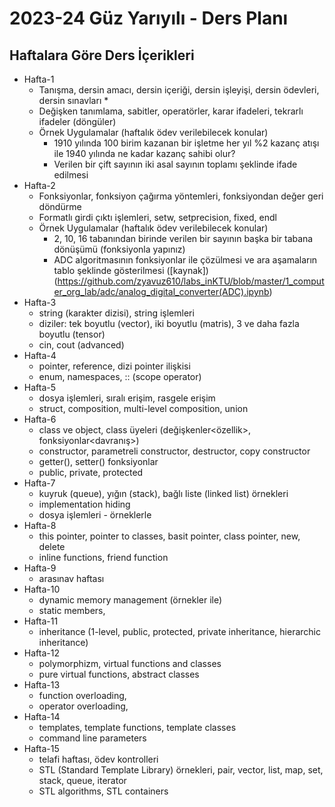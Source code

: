 # 2023-24 Güz Yarıyılı - Ders Planı

## Haftalara Göre Ders İçerikleri
* Hafta-1
  * Tanışma, dersin amacı, dersin içeriği, dersin işleyişi, dersin ödevleri, dersin sınavları
    * 
  * Değişken tanımlama, sabitler, operatörler, karar ifadeleri, tekrarlı ifadeler (döngüler)
  * Örnek Uygulamalar (haftalık ödev verilebilecek konular)
    * 1910 yılında 100 birim kazanan bir işletme her yıl %2 kazanç atışı ile 1940 yılında ne kadar kazanç sahibi olur?
    * Verilen bir çift sayının iki asal sayının toplamı şeklinde ifade edilmesi
* Hafta-2
  * Fonksiyonlar, fonksiyon çağırma yöntemleri, fonksiyondan değer geri döndürme
  * Formatlı girdi çıktı işlemleri, setw, setprecision, fixed, endl
  * Örnek Uygulamalar (haftalık ödev verilebilecek konular)
    * 2, 10, 16 tabanından birinde verilen bir sayının başka bir tabana dönüşümü (fonksiyonla yapınız)
    * ADC algoritmasının fonksiyonlar ile çözülmesi ve ara aşamaların tablo şeklinde gösterilmesi ([kaynak])(https://github.com/zyavuz610/labs_inKTU/blob/master/1_computer_org_lab/adc/analog_digital_converter(ADC).ipynb)
* Hafta-3
  * string (karakter dizisi), string işlemleri
  * diziler: tek boyutlu (vector), iki boyutlu (matris), 3 ve daha fazla boyutlu (tensor)
  * cin, cout (advanced)
* Hafta-4
  * pointer, reference, dizi pointer ilişkisi
  * enum, namespaces, :: (scope operator)
* Hafta-5
  * dosya işlemleri, sıralı erişim, rasgele erişim
  * struct, composition, multi-level composition, union
* Hafta-6
  * class ve object, class üyeleri (değişkenler<özellik>, fonksiyonlar<davranış>)
  * constructor, parametreli constructor, destructor, copy constructor
  * getter(), setter() fonksiyonlar
  * public, private, protected
* Hafta-7
  * kuyruk (queue), yığın (stack), bağlı liste (linked list) örnekleri
  * implementation hiding
  * dosya işlemleri - örneklerle
* Hafta-8
  * this pointer, pointer to classes, basit pointer, class pointer, new, delete
  * inline functions, friend function
* Hafta-9
  * arasınav haftası
* Hafta-10
  * dynamic memory management (örnekler ile)
  * static members,
* Hafta-11
  * inheritance (1-level, public, protected, private inheritance, hierarchic inheritance)
* Hafta-12
  * polymorphizm, virtual functions and classes
  * pure virtual functions, abstract classes
* Hafta-13
  * function overloading, 
  * operator overloading, 
* Hafta-14
  * templates, template functions, template classes
  * command line parameters
* Hafta-15
  * telafi haftası, ödev kontrolleri
  * STL (Standard Template Library) örnekleri, pair, vector, list, map, set, stack, queue, iterator
  * STL algorithms, STL containers
